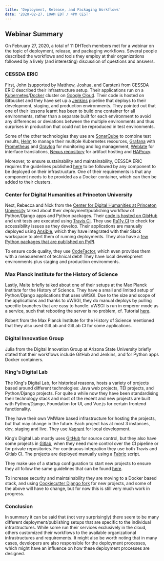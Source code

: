 ```yaml
---
title: 'Deployment, Release, and Packaging Workflows'
date: '2020-02-27, 10AM EDT / 4PM CEST'
---
```


## Webinar Summary

On February 27, 2020, a total of 11 DHTech members met for a webinar on the topic of deployment, release, and packaging workflows. Several people described the workflows and tools they employ at their organizations followed by a lively (and interesting) discussion of questions and answers.

### CESSDA ERIC

First, John (supported by Matthew, Joshua, and Carsten) from CESSDA ERIC described their infrastructure setup. Their applications run on a [Kubernetes](https://kubernetes.io/)/[Docker](https://www.docker.com/) cluster on [Google Cloud](https://cloud.google.com/kubernetes-engine). Their code is hosted on Bitbucket and they have set up a [Jenkins](https://jenkins.io/) pipeline that deploys to their development, staging, and production environments. They pointed out that one of their lessons learnt has been to build one container for all environments, rather than a separate built for each environment to avoid any differences or deviations between the multiple environments and thus surprises in production that could not be reproduced in test environments.

Some of the other technologies they use are [SonarQube](https://www.sonarqube.org/) to combine test results, [Helm](https://helm.sh/) to manage their multiple Kubernetes resources, [Grafana](https://grafana.com/) with [Prometheus](https://prometheus.io/) and [Graylog](https://www.graylog.org/) for monitoring and log management, [Weblate](https://weblate.org/) for interface translations, [Nexus repository](https://www.sonatype.com/nexus-repository-oss) for artifact hosting and [HAProxy]().

Moreover, to ensure sustainability and maintainability, CESSDA ERIC requires the guidelines published [here](https://doi.org/10.5281/zenodo.2614050) to be followed by any component to be deployed on their infrastructure. One of their requirements is that any component needs to be provided as a Docker container, which can then be added to their clusters.

### Center for Digital Humanities at Princeton University

Next, Rebecca and Nick from the [Center for Digital Humanities at Princeton University](https://cdh.princeton.edu/) talked about their deployment/publishing workflow of Python/Django apps and Python packages. Their [code is hosted on GibHub](https://github.com/Princeton-CDH) and unit tests are executed using [Travis CI](https://travis-ci.org/). They use [Pa11y CI](https://github.com/pa11y/pa11y-ci) to check for accessibility issues as they develop. Their applications are manually deployed using [Ansible](https://www.ansible.com/), which they have integrated with their Slack workspace to alert them of running deployments. They also have a [few Python packages that are published on PyPI](https://pypi.org/user/cdhdevteam/).

To ensure code quality, they use [CodeFactor](https://www.codefactor.io/), which even provides them with a measurement of technical debt! They have local development environments plus staging and production environments.

### Max Planck Institute for the History of Science

Lastly, Malte briefly talked about one of their setups at the Max Planck Institute for the History of Science. They have a small and limited setup of Python/Django applications that uses uWSGI. Due to the size and scope of the applications and thanks to uWSGI, they do manual deploys by pulling specific branches that are easy to handle. uWSGI is run in emperor mode as a service, such that rebooting the server is no problem, cf. Tutorial [here](https://www.digitalocean.com/community/tutorials/how-to-serve-django-applications-with-uwsgi-and-nginx-on-ubuntu-16-04).

Robert from the Max Planck Institute for the History of Science mentioned that they also used GitLab and GitLab CI for some applications.

### Digital Innovation Group

Julia from the Digital Innovation Group at Arizona State University briefly stated that their workflows include GitHub and Jenkins, and for Python apps Docker containers.

### King's Digital Lab

The King's Digital Lab, for historical reasons, hosts a variety of projects based around different technologies: Java web projects, TEI projects, and Python/Django projects. For quite a while now they have been standardising their technology stack and most of the recent and new projects are built with Python/Django, Foundation for UI, and Vue.js for certain frontend functionality.

They have their own VMWare based infrastructure for hosting the projects, but that may change in the future. Each project has at most 3 instances, dev, staging and live. They use [Vagrant](https://www.vagrantup.com/) for local development.

King’s Digital Lab mostly uses [GitHub](https://github.com/kingsdigitallab/) for source control, but they also have some projects in [Gitlab](https://gitlab.com/kingsdigitallab/), when they need more control over the CI pipeline or for private repositories. For continuous integration they use both Travis and Gitlab CI. The projects are deployed manually using a [Fabric](http://www.fabfile.org/) script.

They make use of a startup configuration to start new projects to ensure they all follow the same guidelines that can be found [here](https://github.com/kingsdigitallab/django-bare-bones).

To increase security and maintainability they are moving to a Docker based stack, and using [Cookiecutter Django fork](https://gitlab.com/kingsdigitallab/cookiecutter-django) for new projects, and some of the above will have to change, but for now this is still very much work in progress.

### Conclusion

In summary it can be said that (not very surprisingly) there seem to be many different deployment/publishing setups that are specific to the individual infrastructures. While some run their services exclusively in the cloud, others customized their workflows to the available organizational infrastructures and requirements. It might also be worth noting that in many cases, developers are also responsible for the deployment processes, which might have an influence on how these deployment processes are designed.
